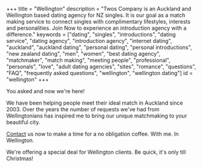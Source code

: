 +++
title = "Wellington"
description = "Twos Company is an Auckland and Wellington based dating agency for NZ singles.  It is our goal as a match making service to connect singles with complimentary lifestyles, interests and personalities.  Join Now to experience an introduction agency with a difference."
keywords = ["dating", "singles", "introductions", "dating service", "dating agency", "introduction agency", "internet dating", "auckland", "auckland dating", "personal dating", "personal introductions", "new zealand dating", "men", "women", "best dating agency", "matchmaker", "match making", "meeting people", "professional", "personals", "love", "adult dating agencies", "sites", "romance", "questions", "FAQ", "frequently asked questions", "wellington", "wellington dating"]
id = "wellington"
+++

You asked and now we're here! 

We have been helping people meet their ideal match in Auckland since 2003. Over the years the number of requests we've had from Wellingtonians has inspired me to bring our unique matchmaking to your beautiful city.

[Contact](/contact) us now to make a time for a no obligation coffee. With me. In Wellington.

We're offering a special deal for Wellington clients. Be quick, it's only till Christmas!